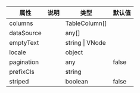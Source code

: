 属性 | 说明 | 类型 | 默认值 
------ | ------ | ------ | ---
columns||TableColumn[]|
dataSource||any[]|
emptyText||string \| VNode|
locale||object|
pagination||any|false
prefixCls||string|
striped||boolean|false